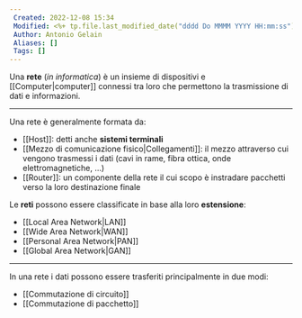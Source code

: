 ```yaml
---
 Created: 2022-12-08 15:34
 Modified: <%+ tp.file.last_modified_date("dddd Do MMMM YYYY HH:mm:ss") %>
 Author: Antonio Gelain
 Aliases: []
 Tags: []
---
```


Una **rete** (*in informatica*) è un insieme di dispositivi e [[Computer|computer]] connessi tra loro che permettono la trasmissione di dati e informazioni.

---

Una rete  è generalmente formata da:
- [[Host]]: detti anche **sistemi terminali**
- [[Mezzo di comunicazione fisico|Collegamenti]]: il mezzo attraverso cui vengono trasmessi i dati (cavi in rame, fibra ottica, onde elettromagnetiche, ...)
- [[Router]]: un componente della rete il cui scopo è instradare pacchetti verso la loro destinazione finale

Le **reti** possono essere classificate in base alla loro **estensione**:
- [[Local Area Network|LAN]]
- [[Wide Area Network|WAN]]
- [[Personal Area Network|PAN]]
- [[Global Area Network|GAN]]

---

In una rete i dati possono essere trasferiti principalmente in due modi:
- [[Commutazione di circuito]]
- [[Commutazione di pacchetto]]